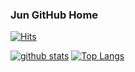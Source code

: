 ### Jun GitHub Home

[![Hits](https://hits.seeyoufarm.com/api/count/incr/badge.svg?url=https%3A%2F%2Fgithub.com%2Fbsjzzang3)](https://hits.seeyoufarm.com)

[![github stats](https://github-readme-stats.vercel.app/api?username=bsjzzang3&show_icons=true&hide_border=true)](https://github.com/bsjzzang3)
[![Top Langs](https://github-readme-stats.vercel.app/api/top-langs/?username=bsjzzang3&layout=compact)](https://github.com/bsjzzang3)

<!--
<a href="" target="_blank"><img src="https://img.shields.io/badge/Android-3DDC84?style=flat-square&logo=Android&logoColor=white"/></a>
<a href="" target="_blank"><img src="https://img.shields.io/badge/JAVA-007396?style=flat-square&logo=Java&logoColor=white"/></a>
<a href="" target="_blank"><img src="https://img.shields.io/badge/Kotlin-0095D5?style=flat-square&logo=Kotlin&logoColor=white"/></a>
<a href="" target="_blank"><img src="https://img.shields.io/badge/Python-3776AB?style=flat-square&logo=Python&logoColor=white"/></a>
-->
